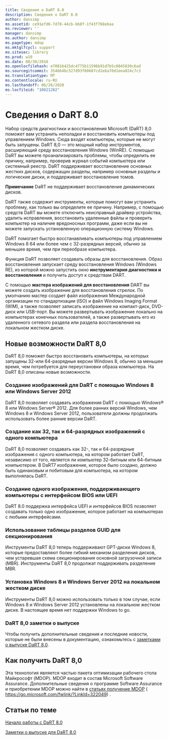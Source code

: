 ```yaml
---
title: Сведения о DaRT 8.0
description: Сведения о DaRT 8.0
author: dansimp
ms.assetid: ce91efd6-7d78-44cb-bb8f-1f43f768ebaa
ms.reviewer: ''
manager: dansimp
ms.author: dansimp
ms.pagetype: mdop
ms.mktglfcycl: support
ms.sitesec: library
ms.prod: w10
ms.date: 08/30/2016
ms.openlocfilehash: e70816425dc4775b11596b91d7b5c0045830c6ad
ms.sourcegitcommit: 354664bc527d93f80687cd2eba70d1eea024c7c3
ms.translationtype: MT
ms.contentlocale: ru-RU
ms.lasthandoff: 06/26/2020
ms.locfileid: "10821282"
---
```

# Сведения о DaRT 8.0


Набор средств диагностики и восстановления Microsoft (DaRT) 8,0 поможет вам устранить неполадки и восстановить компьютеры под управлением Windows. Сюда входят компьютеры, которые не могут быть запущены. DaRT 8,0 — это мощный набор инструментов, расширяющий среду восстановления Windows (WinRE). С помощью DaRT вы можете проанализировать проблемы, чтобы определить ее причину, например, проверив журнал событий компьютера или системный реестр. DaRT поддерживает восстановление основных жестких дисков, содержащих разделы, например основные разделы и логические диски, и поддерживает восстановление томов.

**Примечание**  DaRT не поддерживает восстановление динамических дисков.

 

DaRT также содержит инструменты, которые помогут вам устранить проблему, как только вы определите ее причину. Например, с помощью средств DaRT вы можете отключить неисправный драйвер устройства, удалить исправления, восстановить удаленные файлы и проверить компьютер на наличие вредоносных программ, даже если вы не можете запускать установленную операционную систему Windows.

DaRT помогает быстро восстанавливать компьютеры под управлением Windows 8 64 или более чем с 32-разрядных версий, обычно за меньшее время, чем при переобразе компьютера.

Функция DaRT позволяет создавать образы для восстановления. Образ восстановления запускает среду восстановления Windows (Windows RE), из которой можно запустить окно **инструментария диагностики и восстановления** и получить доступ к средствам DART.

С помощью **мастера изображений для восстановления** DART вы можете создать изображение для восстановления стрелок. По умолчанию мастер создает файл изображения Международной организации по стандартизации (ISO) и файл Windows Imaging Format (WIM), а также позволяет записать изображение на компакт-диск, DVD-диск или USB-порт. Вы можете развертывать изображение локально на компьютерах конечных пользователей, а также развертывать его из удаленного сетевого раздела или раздела восстановления на локальном жестком диске.

## <a href="" id="what-s-new-in-dart-8-0"></a>Новые возможности DaRT 8,0


DaRT 8,0 поможет быстро восстановить компьютеры, на которых запущены 32-или 64-разрядные версии Windows 8, обычно за меньшее время, чем потребуется для переустановки образа компьютера. На DaRT 8,0 описаны новые возможности.

### Создание изображений для DaRT с помощью Windows 8 или Windows Server 2012

DaRT 8,0 позволяет создавать изображения DaRT с помощью Windows® 8 или Windows Server® 2012. Для более ранних версий Windows, чем Windows 8 и Windows Server 2012, пользователи должны продолжать использовать более ранние версии DaRT.

### Создание как 32, так и 64-разрядных изображений с одного компьютера

DaRT 8,0 позволяет создавать как 32-, так и 64-разрядные изображения с одного компьютера, на котором работает DaRT, независимо от того, является ли компьютер 32-битным или 64-битным компьютером. В DaRT7 изображение, которое было создано, должно быть одинаковым и побитовым для компьютера, на котором выполнялась DaRT.

### Создание одного изображения, поддерживающего компьютеры с интерфейсом BIOS или UEFI

DaRT 8.0 поддержка интерфейса UEFI и интерфейсов BIOS позволяет создавать только одно изображение, которое работает на компьютерах с любыми интерфейсами.

### Использование таблицы разделов GUID для секционирования

Инструменты DaRT 8,0 теперь поддерживают GPT-диски Windows 8, которые предоставляют более гибкий механизм разделения дисков, чем устаревшая схема секционирования основной загрузочной записи (MBR). Инструменты DaRT 8,0 продолжат поддерживать разделение MBR.

### Установка Windows 8 и Windows Server 2012 на локальном жестком диске

Инструменты DaRT 8,0 можно использовать только в том случае, если Windows 8 и Windows Server 2012 установлены на локальном жестком диске. В настоящее время нет поддержки Windows to go.

### <a href="" id="-------------dart-8-0-release-notes"></a> DaRT 8,0 заметки о выпуске

Чтобы получить дополнительные сведения и последние новости, которые не были внесены в документацию, ознакомьтесь с [заметками о выпуске DaRT 8,0](release-notes-for-dart-80--dart-8.md).

## Как получить DaRT 8,0


Эта технология является частью пакета оптимизации рабочего стола Майкрософт (MDOP). MDOP входит в состав Microsoft Software Assurance. Дополнительные сведения о программе Software Assurance и приобретении MDOP можно найти в [статьях получение MDOP](https://go.microsoft.com/fwlink/?LinkId=322049) ( https://go.microsoft.com/fwlink/?LinkId=322049) .

## Статьи по теме


[Начало работы с DaRT 8.0](getting-started-with-dart-80-dart-8.md)

[Заметки о выпуске для DaRT 8.0](release-notes-for-dart-80--dart-8.md)

 

 





